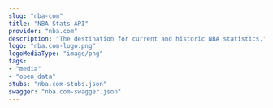 ```yaml
---
slug: "nba-com"
title: "NBA Stats API"
provider: "nba.com"
description: "The destination for current and historic NBA statistics."
logo: "nba.com-logo.png"
logoMediaType: "image/png"
tags:
- "media"
- "open_data"
stubs: "nba.com-stubs.json"
swagger: "nba.com-swagger.json"
---
```

